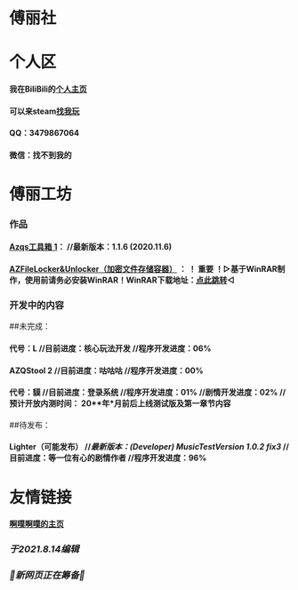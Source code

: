 #                        傅丽社

# 个人区

#### 我在BiliBili的[个人主页](https://space.bilibili.com/106596319)

#### 可以来steam[找我玩](https://steamcommunity.com/id/ayayayayayayayayayyayayayayaya)

#### QQ：3479867064

#### 微信：找不到我的

# 傅丽工坊

### 作品

#### [Azqs工具箱 1](https://codeload.github.com/HakureiTree/Azqs-.exe/zip/refs/heads/main)：   //最新版本：1.1.6 (2020.11.6)

#### [AZFileLocker&Unlocker（加密文件存储容器）](https://codeload.github.com/HakureiTree/AZFileLockerAndUnlocker/zip/refs/heads/main) ： ！ 重要 ！▷基于WinRAR制作，使用前请务必安装WinRAR！WinRAR下载地址：[点此跳转](https://www.winrar.com.cn)◁

### 开发中的内容

##未完成：

#### 代号：L   //目前进度：核心玩法开发   //程序开发进度：06%

#### AZQStool 2   //目前进度：咕咕咕   //程序开发进度：00%

#### 代号：貘   //目前进度：登录系统   //程序开发进度：01%   //剧情开发进度：02% //预计开放内测时间： 20**年*月前后上线测试版及第一章节内容

##待发布：

#### Lighter（可能发布）   //*最新版本：(Developer) MusicTestVersion 1.0.2 fix3*   //目前进度：等一位有心的剧情作者   //程序开发进度：96%

# 友情链接

#### [啊噗啊噗的主页](Https://hakureitree.github.io/Apapu/)

### *于2021.8.14编辑*

### *🔧新网页正在筹备🔨*

